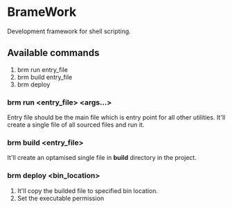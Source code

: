 # BrameWork
Development framework for shell scripting.

## Available commands

1. brm run entry_file
2. brm build entry_file
3. brm deploy

### brm run <entry_file> <args...>
Entry file should be the main file which is entry point for all other utilities.
It'll create a single file of all sourced files and run it.

### brm build <entry_file>
It'll create an optamised single file in **build** directory in the project.

### brm deploy <bin_location>
1. It'll copy the builded file to specified bin location.
2. Set the executable permission





